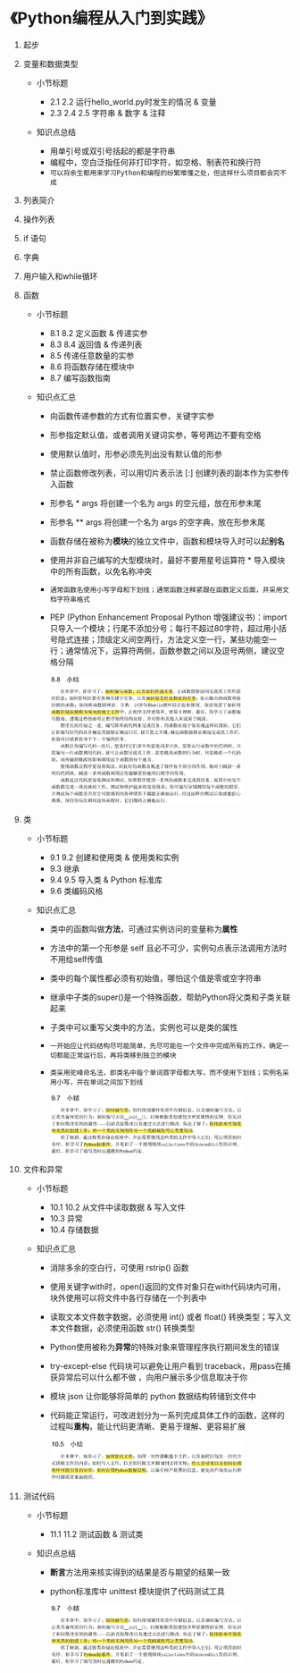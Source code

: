# 《Python编程从入门到实践》
1. 起步
2. 变量和数据类型
   - 小节标题
     - 2.1 2.2 运行hello_world.py时发生的情况 & 变量
     - 2.3 2.4 2.5 字符串 & 数字 & 注释

   - 知识点总结
     - 用单引号或双引号括起的都是字符串
     - 编程中，空白泛指任何非打印字符，如空格、制表符和换行符
     - `可以将余生都用来学习Python和编程的纷繁难懂之处，但这样什么项目都会完不成`

3. 列表简介
4. 操作列表
5. if 语句
6. 字典
7. 用户输入和while循环

8. 函数
    - 小节标题
        - 8.1 8.2 定义函数 & 传递实参  
        - 8.3 8.4 返回值 & 传递列表  
        - 8.5 传递任意数量的实参  
        - 8.6 将函数存储在模块中  
        - 8.7 编写函数指南  

    - 知识点汇总
        - 向函数传递参数的方式有位置实参，关键字实参  
        - 形参指定默认值，或者调用关键词实参，等号两边不要有空格  
        - 使用默认值时，形参必须先列出没有默认值的形参  
        - 禁止函数修改列表，可以用切片表示法 [:] 创建列表的副本作为实参传入函数  
        - 形参名 * args 将创建一个名为 args 的空元组，放在形参末尾  
        - 形参名 ** args 将创建一个名为 args 的空字典，放在形参末尾  
        - 函数存储在被称为**模块**的独立文件中，函数和模块导入时可以起**别名**  
        - 使用并非自己编写的大型模块时，最好不要用星号运算符 * 导入模块中的所有函数，以免名称冲突  
        - `通常函数名使用小写字母和下划线；通常函数注释紧跟在函数定义后面，并采用文档字符串格式`
        - PEP (Python Enhancement Proposal Python 增强建议书)：import 只导入一个模块；行尾不添加分号；每行不超过80字符，超过用小括号隐式连接；顶级定义间空两行，方法定义空一行，某些功能空一行；通常情况下，运算符两侧，函数参数之间以及逗号两侧，建议空格分隔

            <img src="./images/python_1.jpg" width="80%"> 

9. 类
    - 小节标题
        - 9.1 9.2 创建和使用类 & 使用类和实例
        - 9.3 继承
        - 9.4 9.5 导入类 & Python 标准库
        - 9.6 类编码风格

    - 知识点汇总
        - 类中的函数叫做**方法**，可通过实例访问的变量称为**属性**
        - 方法中的第一个形参是 self 且必不可少，实例句点表示法调用方法时不用给self传值
        - 类中的每个属性都必须有初始值，哪怕这个值是零或空字符串
        - 继承中子类的super()是一个特殊函数，帮助Python将父类和子类关联起来
        - 子类中可以重写父类中的方法，实例也可以是类的属性
        - `一开始应让代码结构尽可能简单，先尽可能在一个文件中完成所有的工作，确定一切都能正常运行后，再将类移到独立的模块`
        - `类采用驼峰命名法，即类名中每个单词首字母都大写，而不使用下划线；实例名采用小写，并在单词之间加下划线`

            <img src="./images/python_2.jpg" width="80%">

10. 文件和异常
    - 小节标题
        - 10.1 10.2 从文件中读取数据 & 写入文件
        - 10.3 异常
        - 10.4 存储数据

    - 知识点汇总
        - 消除多余的空白行，可使用 rstrip() 函数
        - 使用关键字with时，open()返回的文件对象只在with代码块内可用，块外使用可以将文件中各行存储在一个列表中
        - 读取文本文件数字数据，必须使用 int() 或者 float() 转换类型；写入文本文件数据，必须使用函数 str() 转换类型
        - Python使用被称为**异常**的特殊对象来管理程序执行期间发生的错误
        - try-except-else 代码块可以避免让用户看到 traceback，用pass在捕获异常后可以什么都不做 ，向用户展示多少信息取决于你
        - 模块 json 让你能够将简单的 python 数据结构转储到文件中
        - 代码能正常运行，可改进划分为一系列完成具体工作的函数，这样的过程叫**重构**，能让代码更清晰、更易于理解、更容易扩展

            <img src="./images/python_3.jpg" width="80%">

11. 测试代码
    - 小节标题
        - 11.1 11.2 测试函数 & 测试类

    - 知识点总结
        - **断言**方法用来核实得到的结果是否与期望的结果一致
        - python标准库中 unittest 模块提供了代码测试工具

            <img src="./images/python_2.jpg" width="80%">
        

